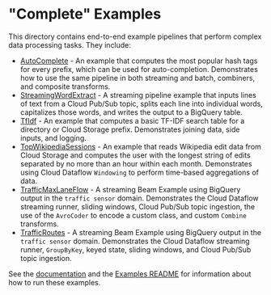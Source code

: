 <!-- Licensed to the Apache Software Foundation (ASF) under one or more
contributor license agreements.  See the NOTICE file distributed with this work
for additional information regarding copyright ownership.  The ASF licenses this
file to you under the Apache License, Version 2.0 (the "License"); you may not
use this file except in compliance with the License.  You may obtain a copy of
the License at

      http://www.apache.org/licenses/LICENSE-2.0

    Unless required by applicable law or agreed to in writing, software
    distributed under the License is distributed on an "AS IS" BASIS, WITHOUT
    WARRANTIES OR CONDITIONS OF ANY KIND, either express or implied.  See the
    License for the specific language governing permissions and limitations
    under the License.  -->

# "Complete" Examples

This directory contains end-to-end example pipelines that perform complex data
processing tasks. They include:

* [AutoComplete](AutoComplete.scala) - An example that computes the most popular
  hash tags for every prefix, which can be used for auto-completion.
  Demonstrates how to use the same pipeline in both streaming and batch,
  combiners, and composite transforms.
* [StreamingWordExtract](StreamingWordExtract.scala) - A streaming pipeline
  example that inputs lines of text from a Cloud Pub/Sub topic, splits each line
  into individual words, capitalizes those words, and writes the output to a
  BigQuery table.
* [TfIdf](TfIdf.scala) - An example that computes a basic TF-IDF search table
  for a directory or Cloud Storage prefix. Demonstrates joining data, side
  inputs, and logging.
* [TopWikipediaSessions](TopWikipediaSessions.scala) - An example that reads
  Wikipedia edit data from Cloud Storage and computes the user with the longest
  string of edits separated by no more than an hour within each month.
  Demonstrates using Cloud Dataflow `Windowing` to perform time-based
  aggregations of data.
* [TrafficMaxLaneFlow](TrafficMaxLaneFlow.scala) - A streaming Beam Example
  using BigQuery output in the `traffic sensor` domain. Demonstrates the Cloud
  Dataflow streaming runner, sliding windows, Cloud Pub/Sub topic ingestion, the
  use of the `AvroCoder` to encode a custom class, and custom `Combine`
  transforms.
* [TrafficRoutes](TrafficRoutes.scala) - A streaming Beam Example using BigQuery
  output in the `traffic sensor` domain. Demonstrates the Cloud Dataflow
  streaming runner, `GroupByKey`, keyed state, sliding windows, and Cloud
  Pub/Sub topic ingestion.

See the [documentation](http://beam.apache.org/get-started/quickstart/) and the
[Examples README](../../../../../../../../../README.md) for information about
how to run these examples.
